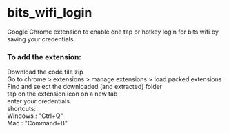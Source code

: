 # bits_wifi_login
Google Chrome extension to enable one tap or hotkey login for bits wifi by saving your credentials


### To add the extension: </br>
Download the code file zip </br>
Go to chrome > extensions > manage extensions > load packed extensions </br>
Find and select the downloaded (and extracted) folder </br>
tap on the extension icon on a new tab </br>
enter your credentials </br>
shortcuts: </br>
  Windows : "Ctrl+Q" </br>
  Mac : "Command+B" </br>
